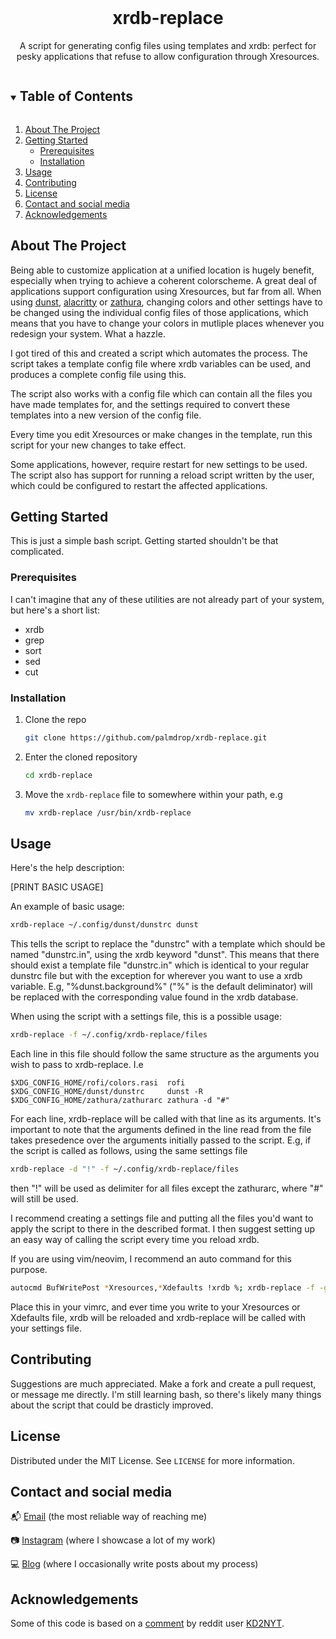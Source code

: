 <!-- PROJECT LOGO -->
<br />
<p align="center">
  <h1 align="center">xrdb-replace</h1>

  <p align="center">
    A script for generating config files using templates and xrdb: perfect for pesky applications that refuse to allow configuration through Xresources.
    <br />
  </p>
</p>

<!-- TABLE OF CONTENTS -->
<details open="open">
  <summary><h2 style="display: inline-block">Table of Contents</h2></summary>
  <ol>
    <li>
      <a href="#about-the-project">About The Project</a>
    </li>
    <li>
      <a href="#getting-started">Getting Started</a>
      <ul>
        <li><a href="#prerequisites">Prerequisites</a></li>
        <li><a href="#installation">Installation</a></li>
      </ul>
    </li>
    <li><a href="#usage">Usage</a></li>
    <li><a href="#contributing">Contributing</a></li>
    <li><a href="#license">License</a></li>
    <li><a href="#contact">Contact and social media</a></li>
    <li><a href="#acknowledgements">Acknowledgements</a></li>
  </ol>
</details>

<!-- ABOUT THE PROJECT -->
## About The Project
Being able to customize application at a unified location is hugely benefit, especially when trying to achieve a coherent colorscheme. A great deal of applications support configuration using Xresources, but far from all. When using [dunst](), [alacritty]() or [zathura](), changing colors and other settings have to be changed using the individual config files of those applications, which means that you have to change your colors in mutliple places whenever you redesign your system. What a hazzle.

I got tired of this and created a script which automates the process. The script takes a template config file where xrdb variables can be used, and produces a complete config file using this.

The script also works with a config file which can contain all the files you have made templates for, and the settings required to convert these templates into a new version of the config file. 

Every time you edit Xresources or make changes in the template, run this script for your new changes to take effect.

Some applications, however, require restart for new settings to be used. The script also has support for running a reload script written by the user, which could be configured to restart the affected applications.

<!-- GETTING STARTED -->
## Getting Started
This is just a simple bash script. Getting started shouldn't be that complicated.

### Prerequisites
I can't imagine that any of these utilities are not already part of your system, but here's a short list:

* xrdb
* grep
* sort
* sed
* cut

### Installation

1. Clone the repo
   ```sh
   git clone https://github.com/palmdrop/xrdb-replace.git
   ```
2. Enter the cloned repository
   ```sh
   cd xrdb-replace
   ```
3. Move the `xrdb-replace` file to somewhere within your path, e.g
   ```sh
   mv xrdb-replace /usr/bin/xrdb-replace
   ```

<!-- USAGE EXAMPLES -->
## Usage

Here's the help description:

[PRINT BASIC USAGE]

An example of basic usage:

```sh
xrdb-replace ~/.config/dunst/dunstrc dunst
```

This tells the script to replace the "dunstrc" with a template which should be named "dunstrc.in", using the xrdb keyword "dunst". This means that there should exist a template file "dunstrc.in" which is identical to your regular dunstrc file but with the exception for wherever you want to use a xrdb variable. E.g, "%dunst.background%" ("%" is the default deliminator) will be replaced with the corresponding value found in the xrdb database. 

When using the script with a settings file, this is a possible usage:

```sh
xrdb-replace -f ~/.config/xrdb-replace/files
```

Each line in this file should follow the same structure as the arguments you wish to pass to xrdb-replace. I.e

```
$XDG_CONFIG_HOME/rofi/colors.rasi  rofi 
$XDG_CONFIG_HOME/dunst/dunstrc     dunst -R
$XDG_CONFIG_HOME/zathura/zathurarc zathura -d "#"
```

For each line, xrdb-replace will be called with that line as its arguments. It's important to note that the arguments defined in the line read from the file takes presedence over the arguments initially passed to the script. E.g, if the script is called as follows, using the same settings file

```sh
xrdb-replace -d "!" -f ~/.config/xrdb-replace/files
```

then "!" will be used as delimiter for all files except the zathurarc, where "#" will still be used.

I recommend creating a settings file and putting all the files you'd want to apply the script to there in the described format. I then suggest setting up an easy way of calling the script every time you reload xrdb. 

If you are using vim/neovim, I recommend an auto command for this purpose. 

```sh
autocmd BufWritePost *Xresources,*Xdefaults !xrdb %; xrdb-replace -f -g $HOME/.config/xrdb-replace/files  
```

Place this in your vimrc, and ever time you write to your Xresources or Xdefaults file, xrdb will be reloaded and xrdb-replace will be called with your settings file.

<!-- CONTRIBUTING -->
## Contributing
Suggestions are much appreciated. Make a fork and create a pull request, or message me directly. I'm still learning bash, so there's likely many things about the script that could be drasticly improved. 

<!-- LICENSE -->
## License
Distributed under the MIT License. See `LICENSE` for more information.

<!-- CONTACT -->
## Contact and social media
:mailbox_with_mail: [Email](mailto:anton@exlex.se) (the most reliable way of reaching me)

:camera: [Instagram](https://www.instagram.com/palmdrop/) (where I showcase a lot of my work)

:computer: [Blog](https://palmdrop.github.io/) (where I occasionally write posts about my process)

<!-- ACKNOWLEDGEMENTS -->
## Acknowledgements
Some of this code is based on a [comment](https://www.reddit.com/r/unixporn/comments/8giij5/guide_defining_program_colors_through_xresources/e1acuo0?utm_source=share&utm_medium=web2x&context=3) by reddit user [KD2NYT](https://www.reddit.com/user/KD2NYT/). 
